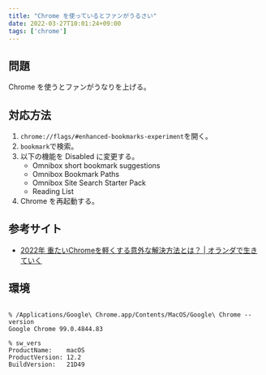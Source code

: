 ```yaml
---
title: "Chrome を使っているとファンがうるさい"
date: 2022-03-27T10:01:24+09:00
tags: ['chrome']
---
```


## 問題

Chrome を使うとファンがうなりを上げる。

## 対応方法

1. `chrome://flags/#enhanced-bookmarks-experiment`を開く。
1. `bookmark`で検索。
1. 以下の機能を Disabled に変更する。
    - Omnibox short bookmark suggestions
    - Omnibox Bookmark Paths
    - Omnibox Site Search Starter Pack
    - Reading List
1. Chrome を再起動する。

## 参考サイト

- [2022年 重たいChromeを軽くする意外な解決方法とは？ | オランダで生きていく](https://nldot.info/chrome-slow-fix/)

## 環境

```console

% /Applications/Google\ Chrome.app/Contents/MacOS/Google\ Chrome --version
Google Chrome 99.0.4844.83

% sw_vers
ProductName:    macOS
ProductVersion: 12.2
BuildVersion:   21D49
```

